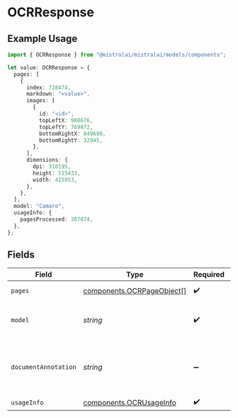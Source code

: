# OCRResponse

## Example Usage

```typescript
import { OCRResponse } from "@mistralai/mistralai/models/components";

let value: OCRResponse = {
  pages: [
    {
      index: 728474,
      markdown: "<value>",
      images: [
        {
          id: "<id>",
          topLeftX: 900676,
          topLeftY: 769872,
          bottomRightX: 849690,
          bottomRightY: 32945,
        },
      ],
      dimensions: {
        dpi: 310195,
        height: 515433,
        width: 415953,
      },
    },
  ],
  model: "Camaro",
  usageInfo: {
    pagesProcessed: 307874,
  },
};
```

## Fields

| Field                                                                  | Type                                                                   | Required                                                               | Description                                                            |
| ---------------------------------------------------------------------- | ---------------------------------------------------------------------- | ---------------------------------------------------------------------- | ---------------------------------------------------------------------- |
| `pages`                                                                | [components.OCRPageObject](../../models/components/ocrpageobject.md)[] | :heavy_check_mark:                                                     | List of OCR info for pages.                                            |
| `model`                                                                | *string*                                                               | :heavy_check_mark:                                                     | The model used to generate the OCR.                                    |
| `documentAnnotation`                                                   | *string*                                                               | :heavy_minus_sign:                                                     | Formatted response in the request_format if provided in json str       |
| `usageInfo`                                                            | [components.OCRUsageInfo](../../models/components/ocrusageinfo.md)     | :heavy_check_mark:                                                     | N/A                                                                    |